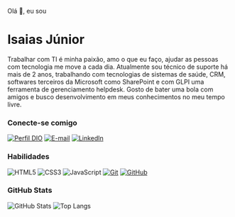 Olá 👋, eu sou
# Isaias Júnior

Trabalhar com TI é minha paixão, amo o que eu faço, ajudar as pessoas com tecnologia me move a cada dia. Atualmente sou técnico de suporte há mais de 2 anos, trabalhando com tecnologias de sistemas de saúde, CRM, softwares terceiros da Microsoft como SharePoint e com GLPI uma ferramenta de gerenciamento helpdesk. Gosto de bater uma bola com amigos e busco desenvolvimento em meus conhecimentos no meu tempo livre.

### Conecte-se comigo

[![Perfil DIO](https://img.shields.io/badge/-Meu%20Perfil%20na%20DIO-30A3DC?style=for-the-badge)](https://www.dio.me/users/isaiscastro56)
[![E-mail](https://img.shields.io/badge/-Email-000?style=for-the-badge&logo=microsoft-outlook&logoColor=E94D5F)](mailto:isaias.developer@outlook.com)
[![LinkedIn](https://img.shields.io/badge/-LinkedIn-000?style=for-the-badge&logo=linkedin&logoColor=30A3DC)](https://www.linkedin.com/in/isaiascastro01/)

### Habilidades

![HTML5](https://img.shields.io/badge/HTML-000?style=for-the-badge&logo=html5&logoColor=30A3DC)
![CSS3](https://img.shields.io/badge/CSS3-000?style=for-the-badge&logo=css3&logoColor=E94D5F)
![JavaScript](https://img.shields.io/badge/JavaScript-000?style=for-the-badge&logo=javascript&logoColor=30A3DC)
[![Git](https://img.shields.io/badge/Git-000?style=for-the-badge&logo=git&logoColor=E94D5F)](https://git-scm.com/doc)
[![GitHub](https://img.shields.io/badge/GitHub-000?style=for-the-badge&logo=github&logoColor=30A3DC)](https://docs.github.com/)

### GitHub Stats

![GitHub Stats](https://github-readme-stats.vercel.app/api?username=isaiasjrdev&theme=transparent&bg_color=000&border_color=30A3DC&show_icons=true&icon_color=30A3DC&title_color=E94D5F&text_color=FFF)
![Top Langs](https://github-readme-stats-git-masterrstaa-rickstaa.vercel.app/api/top-langs/?username=isaiasjrdev&layout=compact&bg_color=000&border_color=30A3DC&title_color=E94D5F&text_color=FFF)

